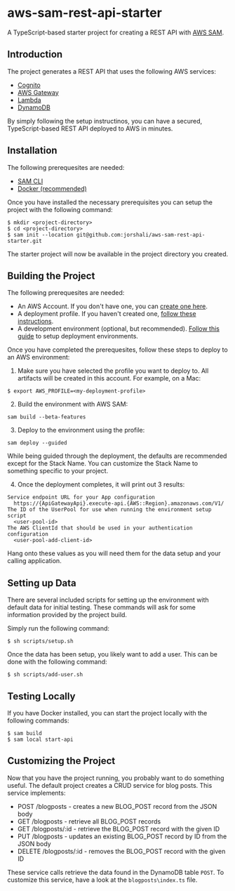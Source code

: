 # aws-sam-rest-api-starter

A TypeScript-based starter project for creating a REST API with [AWS SAM](https://aws.amazon.com/serverless/sam/).

## Introduction

The project generates a REST API that uses the following AWS services:

- [Cognito](https://www.google.com/search?client=safari&rls=en&q=aws+cognito&ie=UTF-8&oe=UTF-8)
- [AWS Gateway](https://aws.amazon.com/api-gateway/)
- [Lambda](https://aws.amazon.com/lambda/)
- [DynamoDB](https://aws.amazon.com/dynamodb/)

By simply following the setup instructinos, you can have a secured, TypeScript-based REST API deployed to AWS in minutes.

## Installation

The following prerequesites are needed:
* [SAM CLI](https://docs.aws.amazon.com/serverless-application-model/latest/developerguide/serverless-sam-cli-install-mac.html)
* [Docker (recommended)](https://docs.docker.com/get-docker/)

Once you have installed the necessary prerequisites you can setup the project with the following command:

```
$ mkdir <project-directory>
$ cd <project-directory>
$ sam init --location git@github.com:jorshali/aws-sam-rest-api-starter.git
```

The starter project will now be available in the project directory you created.

## Building the Project

The following prerequesites are needed:

* An AWS Account.  If you don't have one, you can [create one here](https://aws.amazon.com).
* A deployment profile.  If you haven't created one, [follow these instructions](https://docs.aws.amazon.com/cli/latest/userguide/cli-configure-profiles.html).
* A development environment (optional, but recommended).  [Follow this guide](https://focus.dev/serverless-patterns-creating-deployment-environments-in-aws-with-organizations/) to setup deployment environments.

Once you have completed the prerequesites, follow these steps to deploy to an AWS environment:

1. Make sure you have selected the profile you want to deploy to.  All artifacts will be created in this account.  For example, on a Mac:

```
$ export AWS_PROFILE=<my-deployment-profile>
```

2.  Build the environment with AWS SAM:

```
sam build --beta-features
```

3.  Deploy to the environment using the profile:

```
sam deploy --guided
```

While being guided through the deployment, the defaults are recommended except for the Stack Name.  You can customize the Stack Name to something specific to your project.

4.  Once the deployment completes, it will print out 3 results:

```
Service endpoint URL for your App configuration
  https://{ApiGatewayApi}.execute-api.{AWS::Region}.amazonaws.com/V1/
The ID of the UserPool for use when running the environment setup script
  <user-pool-id>
The AWS ClientId that should be used in your authentication configuration
  <user-pool-add-client-id>
```

Hang onto these values as you will need them for the data setup and your calling application.

## Setting up Data

There are several included scripts for setting up the environment with default data for initial testing.  These commands will ask for some information provided by the project build.

Simply run the following command:

```
$ sh scripts/setup.sh
```

Once the data has been setup, you likely want to add a user.  This can be done with the following command:

```
$ sh scripts/add-user.sh
```

## Testing Locally

If you have Docker installed, you can start the project locally with the following commands:

```
$ sam build
$ sam local start-api
```

## Customizing the Project

Now that you have the project running, you probably want to do something useful.  The default project creates a CRUD service for blog posts.  This service implements:

- POST /blogposts - creates a new BLOG_POST record from the JSON body
- GET /blogposts - retrieve all BLOG_POST records
- GET /blogposts/:id - retrieve the BLOG_POST record with the given ID
- PUT /blogposts - updates an existing BLOG_POST record by ID from the JSON body
- DELETE /blogposts/:id - removes the BLOG_POST record with the given ID

These service calls retrieve the data found in the DynamoDB table `POST`.  To customize this service, have a look at the `blogposts\index.ts` file.
